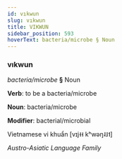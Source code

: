 ```yaml
---
id: vıkwun
slug: vıkwun
title: VIKWUN
sidebar_position: 593
hoverText: bacteria/microbe § Noun
---
```


### vıkwun

*bacteria/microbe* **§** Noun

**Verb**: to be a bacteria/microbe

**Noun**: bacteria/microbe

**Modifier**: bacterial/microbial

Vietnamese vi khuẩn [vɪj˧˧ kʰwəŋ˨˩˦] 

*Austro-Asiatic Language Family*